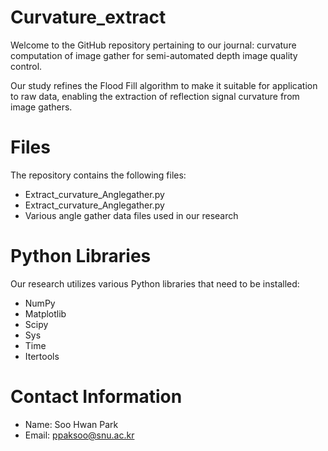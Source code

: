 # Curvature_extract
Welcome to the GitHub repository pertaining to our journal: curvature computation of image gather for semi-automated depth image quality control.

Our study refines the Flood Fill algorithm to make it suitable for application to raw data, enabling the extraction of reflection signal curvature from image gathers.

# Files
The repository contains the following files:
* Extract_curvature_Anglegather.py
* Extract_curvature_Anglegather.py
* Various angle gather data files used in our research

# Python Libraries
Our research utilizes various Python libraries that need to be installed:
* NumPy
* Matplotlib
* Scipy
* Sys
* Time
* Itertools

# Contact Information
* Name: Soo Hwan Park
* Email: ppaksoo@snu.ac.kr
